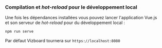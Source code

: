 ### Compilation et _hot-reload_ pour le développement local

Une fois les dépendances installées vous pouvez lancer l'application Vue.js et son serveur de _hot-reload_ pour du développement local :

```bash
npm run serve
```

Par défaut Vizboard tournera sur `https://localhost:8080`
